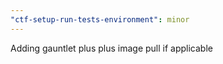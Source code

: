 ```yaml
---
"ctf-setup-run-tests-environment": minor
---
```


Adding gauntlet plus plus image pull if applicable
